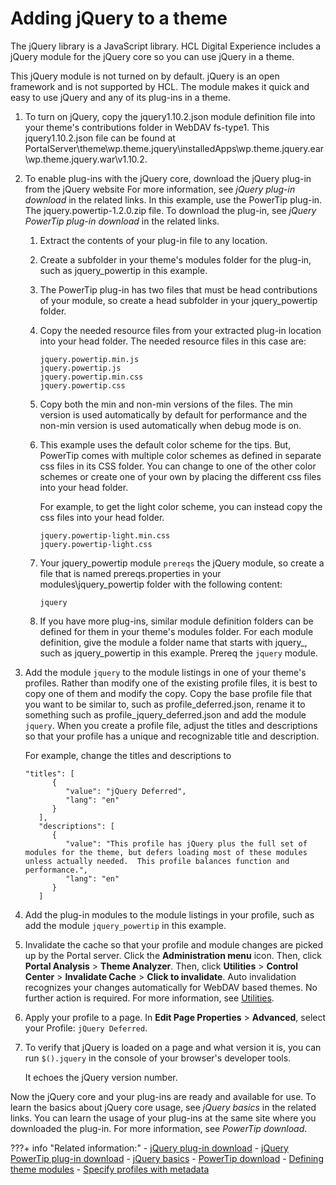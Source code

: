 # Adding jQuery to a theme

The jQuery library is a JavaScript library. HCL Digital Experience includes a jQuery module for the jQuery core so you can use jQuery in a theme.

This jQuery module is not turned on by default. jQuery is an open framework and is not supported by HCL. The module makes it quick and easy to use jQuery and any of its plug-ins in a theme.

1.  To turn on jQuery, copy the jquery1.10.2.json module definition file into your theme's contributions folder in WebDAV fs-type1. This jquery1.10.2.json file can be found at PortalServer\\theme\\wp.theme.jquery\\installedApps\\wp.theme.jquery.ear\\wp.theme.jquery.war\\v1.10.2.

2.  To enable plug-ins with the jQuery core, download the jQuery plug-in from the jQuery website For more information, see *jQuery plug-in download* in the related links. In this example, use the PowerTip plug-in. The jquery.powertip-1.2.0.zip file. To download the plug-in, see *jQuery PowerTip plug-in download* in the related links.

    1.  Extract the contents of your plug-in file to any location.

    2.  Create a subfolder in your theme's modules folder for the plug-in, such as jquery\_powertip in this example.

    3.  The PowerTip plug-in has two files that must be head contributions of your module, so create a head subfolder in your jquery\_powertip folder.

    4.  Copy the needed resource files from your extracted plug-in location into your head folder. The needed resource files in this case are:

        ```
        jquery.powertip.min.js
        jquery.powertip.js
        jquery.powertip.min.css
        jquery.powertip.css
        ```

    5.  Copy both the min and non-min versions of the files. The min version is used automatically by default for performance and the non-min version is used automatically when debug mode is on.

    6.  This example uses the default color scheme for the tips. But, PowerTip comes with multiple color schemes as defined in separate css files in its CSS folder. You can change to one of the other color schemes or create one of your own by placing the different css files into your head folder.

        For example, to get the light color scheme, you can instead copy the css files into your head folder.

        ```
        jquery.powertip-light.min.css
        jquery.powertip-light.css
        ```

    7.  Your jquery\_powertip module `prereqs` the jQuery module, so create a file that is named prereqs.properties in your modules\\jquery\_powertip folder with the following content:

        ```
        jquery
        ```

    8.  If you have more plug-ins, similar module definition folders can be defined for them in your theme's modules folder. For each module definition, give the module a folder name that starts with jquery\_, such as jquery\_powertip in this example. Prereq the `jquery` module.

3.  Add the module `jquery` to the module listings in one of your theme's profiles. Rather than modify one of the existing profile files, it is best to copy one of them and modify the copy. Copy the base profile file that you want to be similar to, such as profile\_deferred.json, rename it to something such as profile\_jquery\_deferred.json and add the module `jquery`. When you create a profile file, adjust the titles and descriptions so that your profile has a unique and recognizable title and description.

    For example, change the titles and descriptions to

    ```
    "titles": [
          {
             "value": "jQuery Deferred",
             "lang": "en"
          }
       ],
       "descriptions": [
          {
             "value": "This profile has jQuery plus the full set of modules for the theme, but defers loading most of these modules unless actually needed.  This profile balances function and performance.",
             "lang": "en"
          }
       ]
    ```

4.  Add the plug-in modules to the module listings in your profile, such as add the module `jquery_powertip` in this example.

5.  Invalidate the cache so that your profile and module changes are picked up by the Portal server. Click the **Administration menu** icon. Then, click **Portal Analysis** \> **Theme Analyzer**. Then, click **Utilities** \> **Control Center** \> **Invalidate Cache** \> **Click to invalidate**. Auto invalidation recognizes your changes automatically for WebDAV based themes. No further action is required. For more information, see [Utilities](../../the_module_framework/themeopt_analyzer/utilities/index.md).

6.  Apply your profile to a page. In **Edit Page Properties** \> **Advanced**, select your Profile: `jQuery Deferred`.

7.  To verify that jQuery is loaded on a page and what version it is, you can run `$().jquery` in the console of your browser's developer tools.

    It echoes the jQuery version number.


Now the jQuery core and your plug-ins are ready and available for use. To learn the basics about jQuery core usage, see *jQuery basics* in the related links. You can learn the usage of your plug-ins at the same site where you downloaded the plug-in. For more information, see *PowerTip download*.

<!--
-   **[Defining tooltips with PowerTip](../dev-theme/themeopt_jquery_power.md)**  
Once your PowerTip module is active, you can add one or more tooltips to your pages through a dynamic content spot, or a config markup type subcontribution in a module. --->


???+ info "Related information:"
    - [jQuery plug-in download](https://jquery.com)
    - [jQuery PowerTip plug-in download](https://plugins.jquery.com/powertip/)
    - [jQuery basics](https://learn.jquery.com/using-jquery-core/)
    - [PowerTip download](https://stevenbenner.github.io/jquery-powertip/)
    - [Defining theme modules](../../the_module_framework/writing_module/themeopt_mod_register.md)
    - [Specify profiles with metadata](../../the_module_framework/specify_profiles/themeopt_define_module.md)

